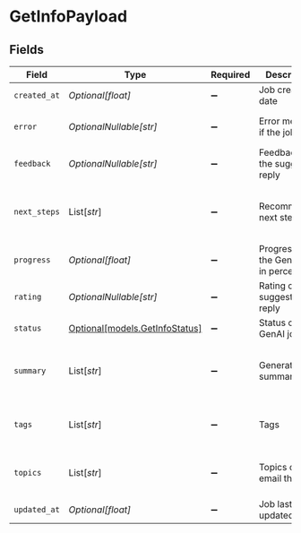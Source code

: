 # GetInfoPayload


## Fields

| Field                                                        | Type                                                         | Required                                                     | Description                                                  | Example                                                      |
| ------------------------------------------------------------ | ------------------------------------------------------------ | ------------------------------------------------------------ | ------------------------------------------------------------ | ------------------------------------------------------------ |
| `created_at`                                                 | *Optional[float]*                                            | :heavy_minus_sign:                                           | Job created date                                             | 1612900000000                                                |
| `error`                                                      | *OptionalNullable[str]*                                      | :heavy_minus_sign:                                           | Error message if the job failed                              | Failed to generate summary                                   |
| `feedback`                                                   | *OptionalNullable[str]*                                      | :heavy_minus_sign:                                           | Feedback of the suggested reply                              | Good summary                                                 |
| `next_steps`                                                 | List[*str*]                                                  | :heavy_minus_sign:                                           | Recommended next steps                                       | [<br/>"The agent should approve the refund"<br/>]            |
| `progress`                                                   | *Optional[float]*                                            | :heavy_minus_sign:                                           | Progress of the GenAI job in percentage                      | 100                                                          |
| `rating`                                                     | *OptionalNullable[str]*                                      | :heavy_minus_sign:                                           | Rating of the suggested reply                                | positive                                                     |
| `status`                                                     | [Optional[models.GetInfoStatus]](../models/getinfostatus.md) | :heavy_minus_sign:                                           | Status of the GenAI job                                      | COMPLETED                                                    |
| `summary`                                                    | List[*str*]                                                  | :heavy_minus_sign:                                           | Generated summary                                            | [<br/>"Customer is interested in solar panels"<br/>]         |
| `tags`                                                       | List[*str*]                                                  | :heavy_minus_sign:                                           | Tags                                                         | [<br/>"solar",<br/>"quote"<br/>]                             |
| `topics`                                                     | List[*str*]                                                  | :heavy_minus_sign:                                           | Topics of the email thread                                   | [<br/>"Product enquiry"<br/>]                                |
| `updated_at`                                                 | *Optional[float]*                                            | :heavy_minus_sign:                                           | Job last updated date                                        | 1612900000000                                                |